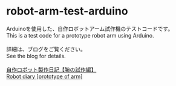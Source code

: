 # robot-arm-test-arduino

Arduinoを使用した、自作ロボットアーム試作機のテストコードです。
<br>
This is a test code for a prototype robot arm using Arduino.
<br>
<br>
詳細は、ブログをご覧ください。
<br>
See the blog for details.
<br>
<br>
<a href="http://noble-gleam.com/contents/robot-diary-arm-test/">自作ロボット製作日記【腕の試作編】<br>Robot diary [prototype of arm]</a>
